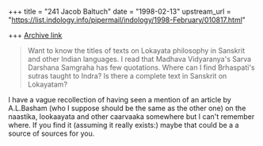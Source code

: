 +++
title = "241 Jacob Baltuch"
date = "1998-02-13"
upstream_url = "https://list.indology.info/pipermail/indology/1998-February/010817.html"

+++
[Archive link](https://list.indology.info/pipermail/indology/1998-February/010817.html)

>Want to know the titles of texts on Lokayata philosophy in Sanskrit
>and other Indian languages. I read that Madhava Vidyaranya's
>Sarva Darshana Samgraha has few quotations. Where can I find
>Brhaspati's sutras taught to Indra? Is there a complete text
>in Sanskrit on Lokayatam?

I have a vague recollection of having seen a mention of an article
by A.L.Basham (who I suppose should be the same as the other one)
on the naastika, lookaayata and other caarvaaka somewhere but I can't
remember where. If you find it (assuming it really exists:) maybe
that could be a a source of sources for you.



